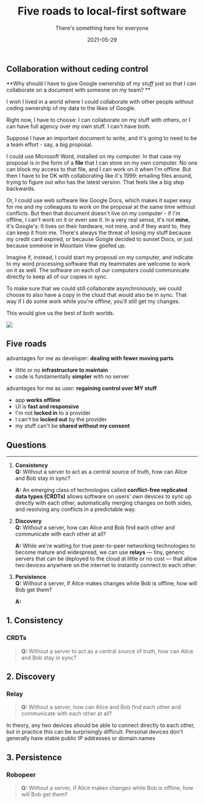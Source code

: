 ﻿---
title: Five roads to local-first software
subtitle: There's something here for everyone

description: |
  Lorem ipsum dolor sit amet, consectetuer adipiscing elit. Phasellus hendrerit.
  Pellentesque aliquet nibh nec urna. In nisi neque, aliquet vel, dapibus id, mattis vel, nisi. Sed
  pretium, ligula sollicitudin laoreet viverra, tortor libero sodales leo, eget blandit nunc tortor
  eu nibh. Nullam mollis. Ut justo. Suspendisse potenti.  Sed egestas, ante et vulputate volutpat,
  eros pede semper est, vitae luctus metus libero eu augue. Morbi purus libero, faucibus adipiscing,
  commodo quis, gravida id, est. Vestibulum volutpat.

draft: true

date: '2021-05-29'
thumbnail: /images/posts/thumbnails/roads.jpg
image: /images/posts/roads/roads.jpg
tags: software

caption: |
  Sed lectus. Praesent elementum hendrerit tortor. Sed semper lorem at felis.
---

## Collaboration without ceding control

**Why should I have to give Google ownership of _my stuff_ just so that I can collaborate on a document with someone on my team? **

I wish I lived in a world where I could collaborate with other people without ceding ownership of my data to the likes of Google.

Right now, I have to choose: I can collaborate on my stuff with others, or I can have full agency over my own stuff. I can't have both.

Suppose I have an important document to write, and it's going to need to be a team effort - say, a big proposal.

I could use Microsoft Word, installed on my computer. In that case my proposal is in the form of a **file** that I can store on my own computer. No one can block my access to that file, and I can work on it when I'm offline. But then I have to be OK with collaborating like it's 1999: emailing files around, trying to figure out who has the latest version. That feels like a big step backwards.

Or, I could use web software like Google Docs, which makes it super easy for me and my colleagues to work on the proposal at the same time without conflicts. But then that document doesn't live on my computer - if I'm offline, I can't work on it or even see it. In a very real sense, it's not **mine**, it's Google's: It lives on their hardware, not mine, and if they want to, they can keep it from me. There's always the threat of losing my stuff because my credit card expired, or because Google decided to sunset Docs, or just because someone in Mountain View goofed up.

Imagine if, instead, I could start my proposal on my computer, and indicate to my word processing software that my teammates are welcome to work on it as well. The software on each of our computers could communicate directly to keep all of our copies in sync.

To make sure that we could still collaborate asynchronously, we could choose to also have a copy in the cloud that would also be in sync. That way if I do some work while you're offline, you'll still get my changes.

This would give us the best of both worlds.

![](https://firebasestorage.googleapis.com/v0/b/firescript-577a2.appspot.com/o/imgs%2Fapp%2Fherbcaudill%2FRvKDXhq2UT.png?alt=media&token=4e5c12b5-4a49-4c9f-9693-d95ac7028585)

## Five roads

advantages for me as developer: **dealing with fewer moving parts**

- little or no **infrastructure to maintain**
- code is fundamentally **simpler** with no server

advantages for me as user: **regaining control over MY stuff**

- app **works offline**
- UI is **fast and responsive**
- I'm not **locked in** to a provider
- I can't be **locked out** by the provider
- my stuff can't be **shared without my consent**

## Questions

---

1. **Consistency**<br/> **Q:** Without a server to act as a central source of truth, how can Alice
   and Bob stay in sync?

   <div class='spoiler'>

   **A:** An emerging class of technologies called **conflict-free replicated data types (CRDTs)**
   allows software on users' own devices to sync up directly with each other, automatically merging
   changes on both sides, and resolving any conflicts in a predictable way.

    </div>

2. **Discovery**<br/>**Q:** Without a server, how can Alice and Bob find each other and communicate
   with each other at all?

   <div class='spoiler'>

   **A:** While we're waiting for true peer-to-peer networking technologies to become mature and widespread, we can use **relays** — tiny, generic servers that can be deployed to the cloud at little or no cost — that allow two devices anywhere on the internet to instantly connect to each other.

    </div>

3. **Persistence**<br/>**Q:** Without a server, if Alice makes changes while Bob is offline, how will Bob get them?

   <div class='spoiler'>

   **A:**

  </div>

## 1. Consistency

### CRDTs

> **Q:** Without a server to act as a central source of truth, how can Alice and Bob stay in sync?

## 2. Discovery

### Relay

> **Q:** Without a server, how can Alice and Bob find each other and communicate with each other at
> all?

In theory, any two devices should be able to connect directly to each other, but in practice this can be surprisingly difficult. Personal devices don't generally have stable public IP addresses or domain names

## 3. Persistence

### Robopeer

> **Q:** Without a server, if Alice makes changes while Bob is offline, how will Bob get them?
